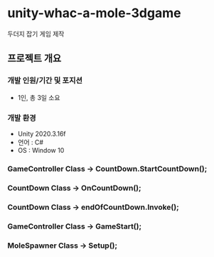 # unity-whac-a-mole-3dgame
두더지 잡기 게임 제작


## 프로젝트 개요
### 개발 인원/기간 및 포지션
- 1인, 총 3일 소요
### 개발 환경
- Unity 2020.3.16f
- 언어 : C#
- OS : Window 10		



### GameController Class -> CountDown.StartCountDown();
### CountDown Class -> OnCountDown();
### CountDown Class -> endOfCountDown.Invoke();
### GameController Class -> GameStart();
### MoleSpawner Class -> Setup();
